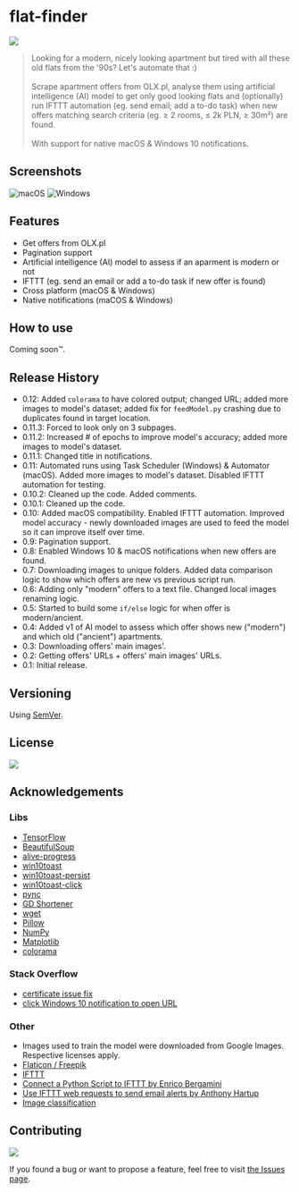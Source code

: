 # flat-finder

![](https://img.shields.io/badge/platform-Windows%20%7C%20macOS-blue)

>Looking for a modern, nicely looking apartment but tired with all these old flats from the '90s? Let's automate that :) <br><br> Scrape apartment offers from OLX․pl, analyse them using artificial intelligence (AI) model to get only good looking flats and (optionally) run IFTTT automation (eg. send email; add a to-do task) when new offers matching search criteria (eg. ≥ 2 rooms, ≤ 2k PLN, ≥ 30m²) are found. <br><br> With support for native macOS & Windows 10 notifications. 

## Screenshots

![macOS](https://user-images.githubusercontent.com/6877391/116890697-2e49e580-ac2e-11eb-968d-7146fd10e871.png)
![Windows](https://user-images.githubusercontent.com/6877391/116942708-65da8100-ac72-11eb-8023-6e4ae0161cc2.png)

## Features

- Get offers from OLX․pl
- Pagination support
- Artificial intelligence (AI) model to assess if an aparment is modern or not
- IFTTT (eg. send an email or add a to-do task if new offer is found)
- Cross platform (macOS & Windows)
- Native notifications (maCOS & Windows)

## How to use

Coming soon™.

<!-- ## Roadmap -->

<!-- - lorem ipsum  -->

## Release History

- 0.12: Added `colorama` to have colored output; changed URL; added more images to model's dataset; added fix for `feedModel.py` crashing due to duplicates found in target location.
- 0.11.3: Forced to look only on 3 subpages.
- 0.11.2: Increased # of epochs to improve model's accuracy; added more images to model's dataset.
- 0.11.1: Changed title in notifications.
- 0.11: Automated runs using Task Scheduler (Windows) & Automator (macOS). Added more images to model's dataset. Disabled IFTTT automation for testing.
- 0.10.2: Cleaned up the code. Added comments.
- 0.10.1: Cleaned up the code.
- 0.10: Added macOS compatibility. Enabled IFTTT automation. Improved model accuracy - newly downloaded images are used to feed the model so it can improve itself over time.
- 0.9: Pagination support.
- 0.8: Enabled Windows 10 & macOS notifications when new offers are found.
- 0.7: Downloading images to unique folders. Added data comparison logic to show which offers are new vs previous script run.
- 0.6: Adding only "modern" offers to a text file. Changed local images renaming logic.
- 0.5: Started to build some `if/else` logic for when offer is modern/ancient. 
- 0.4: Added v1 of AI model to assess which offer shows new ("modern") and which old ("ancient") apartments.
- 0.3: Downloading offers' main images'.
- 0.2: Getting offers' URLs + offers' main images' URLs.
- 0.1: Initial release.

## Versioning

Using [SemVer](http://semver.org/).

## License
![](https://img.shields.io/github/license/vardecab/flat-finder)

<!-- GNU General Public License v3.0 -->
<!-- GNU General Public License v3.0, see [LICENSE.md](https://github.com/vardecab/PROJECT/blob/master/LICENSE). -->

## Acknowledgements

### Libs
- [TensorFlow](https://github.com/tensorflow/tensorflow)
- [BeautifulSoup](https://www.crummy.com/software/BeautifulSoup/)
- [alive-progress](https://github.com/rsalmei/alive-progress)
- [win10toast](https://github.com/jithurjacob/Windows-10-Toast-Notifications)
- [win10toast-persist](https://github.com/tnthieding/Windows-10-Toast-Notifications)
- [win10toast-click](https://github.com/vardecab/win10toast-click)
- [pync](https://github.com/SeTeM/pync)
- [GD Shortener](https://github.com/torre76/gd_shortener) 
- [wget](https://pypi.org/project/wget/)
- [Pillow](https://python-pillow.org/)
- [NumPy](https://numpy.org/)
- [Matplotlib](https://matplotlib.org/)
- [colorama](https://github.com/tartley/colorama)

### Stack Overflow
- [certificate issue fix](https://stackoverflow.com/questions/52805115/certificate-verify-failed-unable-to-get-local-issuer-certificate)
- [click Windows 10 notification to open URL](https://stackoverflow.com/questions/63867448/interactive-notification-windows-10-using-python)

### Other
- Images used to train the model were downloaded from Google Images. Respective licenses apply.
- [Flaticon / Freepik](https://www.flaticon.com/)
- [IFTTT](https://ifttt.com/) 
- [Connect a Python Script to IFTTT by Enrico Bergamini](https://medium.com/mai-piu-senza/connect-a-python-script-to-ifttt-8ee0240bb3aa)
- [Use IFTTT web requests to send email alerts by Anthony Hartup](https://anthscomputercave.com/tutorials/ifttt/using_ifttt_web_request_email.html)
- [Image classification](https://www.tensorflow.org/tutorials/images/classification)

## Contributing

![](https://img.shields.io/github/issues/vardecab/flat-finder)

If you found a bug or want to propose a feature, feel free to visit [the Issues page](https://github.com/vardecab/flat-finder/issues).